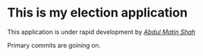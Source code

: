 # This is my election application
This application is under rapid development by [*Abdul Matin Shah*](http://qearn.com)

Primary commits are goining on.